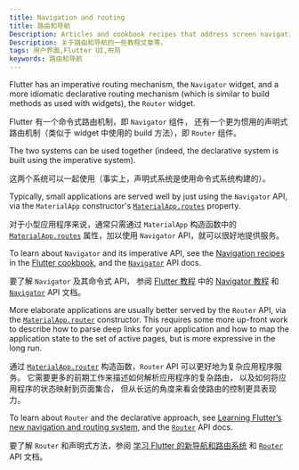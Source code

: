 ```yaml
---
title: Navigation and routing
title: 路由和导航
Description: Articles and cookbook recipes that address screen navigation.
Description: 关于路由和导航的一些教程文章等。
tags: 用户界面,Flutter UI,布局
keywords: 路由和导航
---
```


Flutter has an imperative routing mechanism, the `Navigator` widget,
and a more idiomatic declarative routing mechanism (which is similar to
build methods as used with widgets), the `Router` widget.

Flutter 有一个命令式路由机制，即 `Navigator` 组件，
还有一个更为惯用的声明式路由机制（类似于 widget 中使用的 build 方法），即 `Router` 组件。

The two systems can be used together (indeed, the declarative system
is built using the imperative system).

这两个系统可以一起使用（事实上，声明式系统是使用命令式系统构建的）。

Typically, small applications are served well by just using the
`Navigator` API, via the `MaterialApp` constructor's
[`MaterialApp.routes`][] property.

对于小型应用程序来说，通常只需通过 `MaterialApp` 构造函数中的
[`MaterialApp.routes`][] 属性，加以使用 `Navigator` API，就可以很好地提供服务。

To learn about `Navigator` and its imperative API, see the
[Navigation recipes][] in the [Flutter cookbook][], and the
[`Navigator`][] API docs.

要了解 `Navigator` 及其命令式 API，
参阅 [Flutter 教程][Flutter cookbook] 中的 [Navigator 教程][Navigation recipes] 和 [`Navigator`][] API 文档。

More elaborate applications are usually better served by the `Router`
API, via the [`MaterialApp.router`] constructor. This requires some
more up-front work to describe how to parse deep links for your
application and how to map the application state to the set of active
pages, but is more expressive in the long run.

通过 [`MaterialApp.router`] 构造函数，`Router` API 可以更好地为复杂应用程序服务。
它需要更多的前期工作来描述如何解析应用程序的复杂路由，
以及如何将应用程序的状态映射到页面集合，
但从长远的角度来看会使路由的控制更具表现力。

To learn about `Router` and the declarative approach, see [Learning
Flutter’s new navigation and routing system][], and the [`Router`][]
API docs.

要了解 `Router` 和声明式方法，参阅 [学习 Flutter 的新导航和路由系统][Learning Flutter’s new navigation and routing system] 
和 [`Router`][] API 文档。

[Flutter cookbook]: {{site.url}}/cookbook
[Learning Flutter’s new navigation and routing system]: {{site.flutter-medium}}/learning-flutters-new-navigation-and-routing-system-7c9068155ade
[Navigation recipes]: {{site.url}}/cookbook/navigation
[`Navigator`]: {{site.api}}/flutter/widgets/Navigator-class.html
[`Router`]: {{site.api}}/flutter/widgets/Router-class.html
[`MaterialApp.routes`]: {{site.api}}/flutter/material/MaterialApp/routes.html
[`MaterialApp.router`]: {{site.api}}/flutter/material/MaterialApp/MaterialApp.router.html
